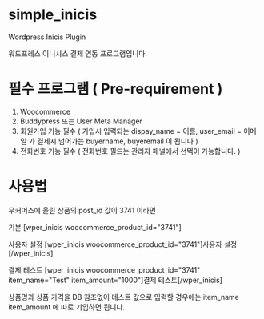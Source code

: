 # simple_inicis
Wordpress Inicis Plugin

워드프레스 이니시스 결제 연동 프로그램입니다.

# 필수 프로그램 ( Pre-requirement ) #

1. Woocommerce
2. Buddypress 또는 User Meta Manager
3. 회원가입 기능 필수 ( 가입시 입력되는 dispay_name = 이름, user_email = 이메일 가 결제시 넘어가는 buyername, buyeremail 이 됩니다 )
4. 전화번호 기능 필수 ( 전화번호 필드는 관리자 패널에서 선택이 가능합니다. )

# 사용법 #

우커머스에 올린 상품의 post_id 값이 3741 이라면

기본 
[wper_inicis woocommerce_product_id="3741"]	

사용자 설정 
[wper_inicis woocommerce_product_id="3741"]사용자 설정[/wper_inicis]	

결제 테스트 
[wper_inicis woocommerce_product_id="3741" item_name="Test" item_amount="1000"]결제 테스트[/wper_inicis]	

상품명과 상품 가격을 DB 참조없이 테스트 값으로 입력할 경우에는 item_name item_amount 에 따로 기입하면 됩니다.
